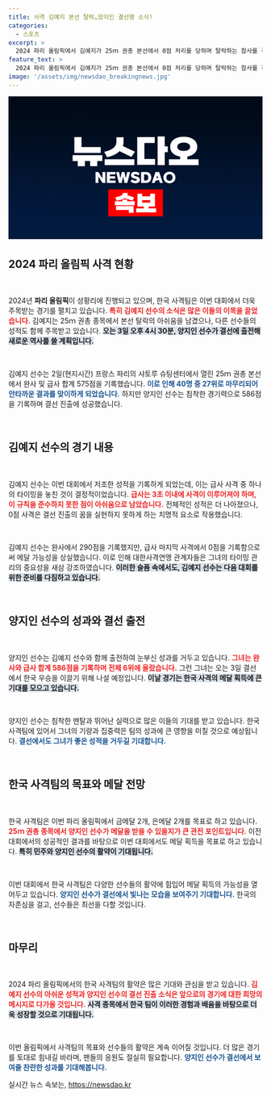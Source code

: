 ```yaml
---
title: 사격 김예지 본선 탈락…양지인 결선행 소식!
categories:
  - 스포츠
excerpt: >
  2024 파리 올림픽에서 김예지가 25ｍ 권총 본선에서 0점 처리를 당하며 탈락하는 참사를 겪었습니다. 그러나 양지인은 결선 진출에 성공하며 메달 도전의 희망을 이어갑니다! 클릭해 그 압박의 순간을 확인하세요!
feature_text: >
  2024 파리 올림픽에서 김예지가 25ｍ 권총 본선에서 0점 처리를 당하며 탈락하는 참사를 겪었습니다. 그러나 양지인은 결선 진출에 성공하며 메달 도전의 희망을 이어갑니다! 클릭해 그 압박의 순간을 확인하세요!
image: '/assets/img/newsdao_breakingnews.jpg'
---
```


<p><img src="/assets/img/newsdao_breakingnews.jpg" alt="flaretime 속보" /></p>

<h2 data-ke-size="size26">2024 파리 올림픽 사격 현황</h2>

<p data-ke-size="size16">&nbsp;</p>

<p>2024년 <b>파리 올림픽</b>이 성황리에 진행되고 있으며, 한국 사격팀은 이번 대회에서 더욱 주목받는 경기를 펼치고 있습니다. <b><span style="color: #ee2323;">특히 김예지 선수의 소식은 많은 이들의 이목을 끌었습니다.</span></b> 김예지는 25ｍ 권총 종목에서 본선 탈락의 아쉬움을 남겼으나, 다른 선수들의 성적도 함께 주목받고 있습니다. <b><span style="background-color: #21538527;">오는 3일 오후 4시 30분, 양지인 선수가 결선에 출전해 새로운 역사를 쓸 계획입니다.</span></b></p>

<p data-ke-size="size16">&nbsp;</p>

<p>김예지 선수는 2일(현지시간) 프랑스 파리의 샤토루 슈팅센터에서 열린 25ｍ 권총 본선에서 완사 및 급사 합계 575점을 기록했습니다. <b><span style="color: #1a5490;">이로 인해 40명 중 27위로 마무리되어 안타까운 결과를 맞이하게 되었습니다.</span></b> 하지만 양지인 선수는 침착한 경기력으로 586점을 기록하며 결선 진출에 성공했습니다.</p>

<p data-ke-size="size16">&nbsp;</p>

<h2 data-ke-size="size26">김예지 선수의 경기 내용</h2>

<p data-ke-size="size16">&nbsp;</p>

<p>김예지 선수는 이번 대회에서 저조한 성적을 기록하게 되었는데, 이는 급사 사격 중 하나의 타이밍을 놓친 것이 결정적이었습니다. <b><span style="color: #ee2323;">급사는 3초 이내에 사격이 이루어져야 하며, 이 규칙을 준수하지 못한 점이 아쉬움으로 남았습니다.</span></b> 전체적인 성적은 더 나아졌으나, 0점 사격은 결선 진출의 꿈을 실현하지 못하게 하는 치명적 요소로 작용했습니다.</p>

<p data-ke-size="size16">&nbsp;</p>

<p>김예지 선수는 완사에서 290점을 기록했지만, 급사 마지막 사격에서 0점을 기록함으로써 메달 가능성을 상실했습니다. 이로 인해 대한사격연맹 관계자들은 그녀의 타이밍 관리의 중요성을 새삼 강조하였습니다. <b><span style="background-color: #21538527;">이러한 슬픔 속에서도, 김예지 선수는 다음 대회를 위한 준비를 다짐하고 있습니다.</span></b></p>

<p data-ke-size="size16">&nbsp;</p>

<h2 data-ke-size="size26">양지인 선수의 성과와 결선 출전</h2>

<p data-ke-size="size16">&nbsp;</p>

<p>양지인 선수는 김예지 선수와 함께 출전하여 눈부신 성과를 거두고 있습니다. <b><span style="color: #ee2323;">그녀는 완사와 급사 합계 586점을 기록하며 전체 6위에 올랐습니다.</span></b> 그런 그녀는 오는 3일 결선에서 한국 우승을 이끌기 위해 나설 예정입니다. <b><span style="background-color: #21538527;">이날 경기는 한국 사격의 메달 획득에 큰 기대를 모으고 있습니다.</span></b></p>

<p data-ke-size="size16">&nbsp;</p>

<p>양지인 선수는 침착한 멘탈과 뛰어난 실력으로 많은 이들의 기대를 받고 있습니다. 한국 사격팀에 있어서 그녀의 기량과 집중력은 팀의 성과에 큰 영향을 미칠 것으로 예상됩니다. <b><span style="color: #1a5490;">결선에서도 그녀가 좋은 성적을 거두길 기대합니다.</span></b></p>

<p data-ke-size="size16">&nbsp;</p>

<h2 data-ke-size="size26">한국 사격팀의 목표와 메달 전망</h2>

<p data-ke-size="size16">&nbsp;</p>

<p>한국 사격팀은 이번 파리 올림픽에서 금메달 2개, 은메달 2개를 목표로 하고 있습니다. <b><span style="color: #ee2323;">25ｍ 권총 종목에서 양지인 선수가 메달을 받을 수 있을지가 큰 관전 포인트입니다.</span></b> 이전 대회에서의 성공적인 결과를 바탕으로 이번 대회에서도 메달 획득을 목표로 하고 있습니다. <b><span style="background-color: #21538527;">특히 민주와 양지인 선수의 활약이 기대됩니다.</span></b></p>

<p data-ke-size="size16">&nbsp;</p>

<p>이번 대회에서 한국 사격팀은 다양한 선수들의 활약에 힘입어 메달 획득의 가능성을 열어두고 있습니다. <b><span style="color: #1a5490;">양지인 선수가 결선에서 빛나는 모습을 보여주기 기대합니다.</span></b> 한국의 자존심을 걸고, 선수들은 최선을 다할 것입니다.</p>

<p data-ke-size="size16">&nbsp;</p>

<h2 data-ke-size="size26">마무리</h2>

<p data-ke-size="size16">&nbsp;</p>

<p>2024 파리 올림픽에서의 한국 사격팀의 활약은 많은 기대와 관심을 받고 있습니다. <b><span style="color: #ee2323;">김예지 선수의 아쉬운 성적과 양지인 선수의 결선 진출 소식은 앞으로의 경기에 대한 희망의 메시지로 다가올 것입니다.</span></b> <b><span style="background-color: #21538527;">사격 종목에서 한국 팀이 이러한 경험과 배움을 바탕으로 더욱 성장할 것으로 기대됩니다.</span></b></p>

<p data-ke-size="size16">&nbsp;</p>

<p>이번 올림픽에서 사격팀의 목표와 선수들의 활약은 계속 이어질 것입니다. 더 많은 경기를 토대로 힘내길 바라며, 팬들의 응원도 절실히 필요합니다. <b><span style="color: #1a5490;">양지인 선수가 결선에서 보여줄 찬란한 성과를 기대해봅니다.</span></b></p>
실시간 뉴스 속보는, <a href="https://newsdao.kr" rel="dofollow">https://newsdao.kr</a>


